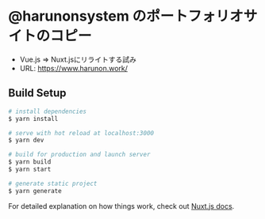 # @harunonsystem のポートフォリオサイトのコピー

- Vue.js => Nuxt.jsにリライトする試み
- URL: https://www.harunon.work/

## Build Setup

```bash
# install dependencies
$ yarn install

# serve with hot reload at localhost:3000
$ yarn dev

# build for production and launch server
$ yarn build
$ yarn start

# generate static project
$ yarn generate
```

For detailed explanation on how things work, check out [Nuxt.js docs](https://nuxtjs.org).
